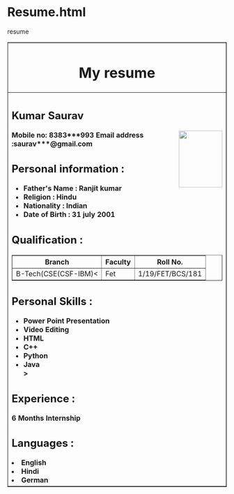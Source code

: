 # Resume.html
resume
<html>
<head>
<title>
My Resume
</title>
</head>
<body>
<table border = "1" align = "center" width = "60%">
<tr>
<th>
<h1>My resume</h2>
</th>
</tr>
<tr>
<th align = "left">
<h2>
Kumar Saurav
</h2>
<img src = "myphoto2.jpg" align = "right" height = "130" width = "100"/>
Mobile no: 8383***993
Email address :saurav***@gmail.com
<h2> Personal information : </h2>
<ul>
<li> Father's Name : Ranjit kumar</li>
<li> Religion : Hindu </li>
<li> Nationality : Indian </li>
<li> Date of Birth : 31 july 2001</li>
</ul>
<h2> Qualification : </h2>
<table border = "1"><tr><th>Branch</th><th>
Faculty
</th>
<th>Roll No.</th>
<tr>
<td>B-Tech(CSE(CSF-IBM)<</td>
<td>Fet</td>
<td> 1/19/FET/BCS/181</td>
</tr>
</table>
<h2>Personal Skills : </h2>
<ul>
<li> Power Point Presentation </li>
<li> Video Editing </li>
<li> HTML </li>
<li> C++ </li>
<li> Python</li>
<li> Java </li>>
</ul>
<h2> Experience : </h2>
6 Months Internship
<h2> Languages : </h2
<ul>
<li> English </li>
<li> Hindi </li>
<li> German </li>
</ul>
</table>
</body>
</html>
